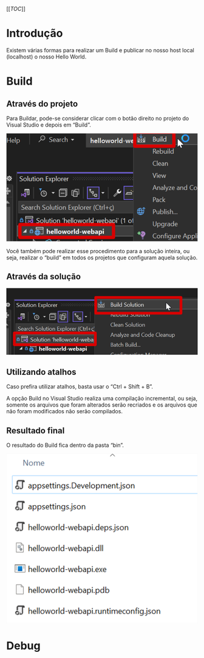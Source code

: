 [[_TOC_]]

# Introdução

Existem várias formas para realizar um Build e publicar no nosso host local (localhost) o nosso Hello World.  

# Build

## Através do projeto

Para Buildar, pode-se considerar clicar com o botão direito no projeto do Visual Studio e depois em “Build”.

![image.png](/.attachments/image-e1b1f875-6229-40f6-bfe8-96b8f8f42e67.png)

Você também pode realizar esse procedimento para a solução inteira, ou seja, realizar o “build” em todos os projetos que configuram aquela solução.

## Através da solução

![image.png](/.attachments/image-8568b520-2ab5-45d2-8d4a-9f83d9e625eb.png)

## Utilizando atalhos
      
Caso prefira utilizar atalhos, basta usar o “Ctrl + Shift + B”.

A opção Build no Visual Studio realiza uma compilação incremental, ou seja, somente os arquivos que foram alterados serão recriados e os arquivos que não foram modificados não serão compilados.

## Resultado final
O resultado do Build fica dentro da pasta “bin”.

![image.png](/.attachments/image-72eb0b72-b811-4b33-bcd7-1b0800ace0fb.png)

# Debug



